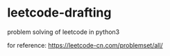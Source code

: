 # leetcode-drafting
problem solving of leetcode in python3

for reference: https://leetcode-cn.com/problemset/all/
